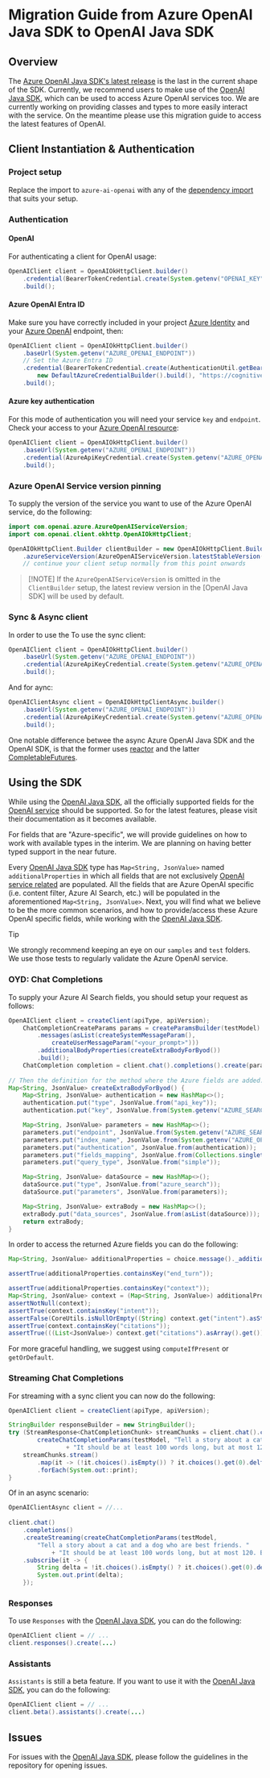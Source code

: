 # Migration Guide from Azure OpenAI Java SDK to OpenAI Java SDK

## Overview

The [Azure OpenAI Java SDK's latest release][latest_aoai_sdk_release] is the last in the current shape of the SDK. Currently, we recommend users to make use of the [OpenAI Java SDK][openai_java], which can be used to access Azure OpenAI services too. We are currently working on providing classes and types to more easily interact with the service. On the meantime please use this migration guide to access the latest features of OpenAI.

## Client Instantiation & Authentication

### Project setup

Replace the import to `azure-ai-openai` with any of the [dependency import](https://github.com/openai/openai-java?tab=readme-ov-file#installation) that suits your setup.

### Authentication

#### OpenAI

For authenticating a client for OpenAI usage:

```java
OpenAIClient client = OpenAIOkHttpClient.builder()
    .credential(BearerTokenCredential.create(System.getenv("OPENAI_KEY")))
    .build();
```

#### Azure OpenAI Entra ID

Make sure you have correctly included in your project [Azure Identity][azure_identity] and your [Azure OpenAI][azure_openai_access] endpoint, then:

```java
OpenAIClient client = OpenAIOkHttpClient.builder()
    .baseUrl(System.getenv("AZURE_OPENAI_ENDPOINT"))
    // Set the Azure Entra ID
    .credential(BearerTokenCredential.create(AuthenticationUtil.getBearerTokenSupplier(
        new DefaultAzureCredentialBuilder().build(), "https://cognitiveservices.azure.com/.default")))
    .build();
```

#### Azure key authentication

For this mode of authentication you will need your service `key` and `endpoint`. Check your access to your [Azure OpenAI resource][azure_openai_access]:

```java
OpenAIClient client = OpenAIOkHttpClient.builder()
    .baseUrl(System.getenv("AZURE_OPENAI_ENDPOINT"))
    .credential(AzureApiKeyCredential.create(System.getenv("AZURE_OPENAI_KEY")))
    .build();
```

### Azure OpenAI Service version pinning

To supply the version of the service you want to use of the Azure OpenAI service, do the following:

```java
import com.openai.azure.AzureOpenAIServiceVersion;
import com.openai.client.okhttp.OpenAIOkHttpClient;

OpenAIOkHttpClient.Builder clientBuilder = new OpenAIOkHttpClient.Builder()
    .azureServiceVersion(AzureOpenAIServiceVersion.latestStableVersion())
    // continue your client setup normally from this point onwards
```

> [!NOTE] If the `AzureOpenAIServiceVersion` is omitted in the `ClientBuilder` setup, the latest review version in the [OpenAI Java SDK] will be used by default. 

### Sync & Async client

In order to use the To use the sync client:

```java
OpenAIClient client = OpenAIOkHttpClient.builder()
    .baseUrl(System.getenv("AZURE_OPENAI_ENDPOINT"))
    .credential(AzureApiKeyCredential.create(System.getenv("AZURE_OPENAI_KEY")))
    .build();
```

And for aync:

```java
OpenAIClientAsync client = OpenAIOkHttpClientAsync.builder()
    .baseUrl(System.getenv("AZURE_OPENAI_ENDPOINT"))
    .credential(AzureApiKeyCredential.create(System.getenv("AZURE_OPENAI_KEY")))
    .build();
```

One notable difference betwee the async Azure OpenAI Java SDK and the OpenAI SDK, is that the former uses [reactor](https://projectreactor.io/) and the latter [CompletableFutures](https://docs.oracle.com/javase/8/docs/api/java/util/concurrent/CompletableFuture.html).

## Using the SDK

While using the [OpenAI Java SDK][openai_java], all the officially supported fields for the [OpenAI service][openai_openapi] should be supported. So for the latest features, please visit their documentation as it becomes available.

For fields that are "Azure-specific", we will provide guidelines on how to work with available types in the interim. We are planning on having better typed support in the near future.

Every [OpenAI Java SDK][openai_java] type has `Map<String, JsonValue>` named `additionalProperties` in which all fields that are not exclusively [OpenAI service related][openai_openapi] are populated. All the fields that are Azure OpenAI specific (i.e. content filter, Azure AI Search, etc.) will be populated in the aforementioned `Map<String, JsonValue>`. Next, you will find what we believe to be the more common scenarios, and how to provide/access these Azure OpenAI specific fields, while working with the [OpenAI Java SDK][openai_java].

> [!TIP]
> We strongly recommend keeping an eye on our `samples` and `test` folders. 
> We use those tests to regularly validate the Azure OpenAI service.

### OYD: Chat Completions

To supply your Azure AI Search fields, you should setup your request as follows:

```java
OpenAIClient client = createClient(apiType, apiVersion);
    ChatCompletionCreateParams params = createParamsBuilder(testModel)
        .messages(asList(createSystemMessageParam(),
            createUserMessageParam("<your_prompt>")))
        .additionalBodyProperties(createExtraBodyForByod())
        .build();
    ChatCompletion completion = client.chat().completions().create(params);
    
// Then the definition for the method where the Azure fields are added:
Map<String, JsonValue> createExtraBodyForByod() {
    Map<String, JsonValue> authentication = new HashMap<>();
    authentication.put("type", JsonValue.from("api_key"));
    authentication.put("key", JsonValue.from(System.getenv("AZURE_SEARCH_API_KEY")));

    Map<String, JsonValue> parameters = new HashMap<>();
    parameters.put("endpoint", JsonValue.from(System.getenv("AZURE_SEARCH_ENDPOINT")));
    parameters.put("index_name", JsonValue.from(System.getenv("AZURE_OPENAI_SEARCH_INDEX")));
    parameters.put("authentication", JsonValue.from(authentication));
    parameters.put("fields_mapping", JsonValue.from(Collections.singletonMap("title_field", "title")));
    parameters.put("query_type", JsonValue.from("simple"));

    Map<String, JsonValue> dataSource = new HashMap<>();
    dataSource.put("type", JsonValue.from("azure_search"));
    dataSource.put("parameters", JsonValue.from(parameters));

    Map<String, JsonValue> extraBody = new HashMap<>();
    extraBody.put("data_sources", JsonValue.from(asList(dataSource)));
    return extraBody;
}
```

In order to access the returned Azure fields you can do the following:

```java 
Map<String, JsonValue> additionalProperties = choice.message()._additionalProperties();

assertTrue(additionalProperties.containsKey("end_turn"));

assertTrue(additionalProperties.containsKey("context"));
Map<String, JsonValue> context = (Map<String, JsonValue>) additionalProperties.get("context").asObject().get();
assertNotNull(context);
assertTrue(context.containsKey("intent"));
assertFalse(CoreUtils.isNullOrEmpty((String) context.get("intent").asString().get()));
assertTrue(context.containsKey("citations"));
assertTrue(((List<JsonValue>) context.get("citations").asArray().get()).size() > 0);
```

For more graceful handling, we suggest using `computeIfPresent` or `getOrDefault`.

### Streaming Chat Completions

For streaming with a sync client you can now do the following:

```java
OpenAIClient client = createClient(apiType, apiVersion);

StringBuilder responseBuilder = new StringBuilder();
try (StreamResponse<ChatCompletionChunk> streamChunks = client.chat().completions().createStreaming(
        createChatCompletionParams(testModel, "Tell a story about a cat and a dog who are best friends. "
                + "It should be at least 100 words long, but at most 120. Be strict about these limits."))) {
    streamChunks.stream()
        .map(it -> (!it.choices().isEmpty()) ? it.choices().get(0).delta().content().orElse("") : "")
        .forEach(System.out::print);
}
```

Of in an async scenario:

```java
OpenAIClientAsync client = //...
        
client.chat()
    .completions()
    .createStreaming(createChatCompletionParams(testModel,
        "Tell a story about a cat and a dog who are best friends. "
            + "It should be at least 100 words long, but at most 120. Be strict about these limits."))
    .subscribe(it -> {
        String delta = !it.choices().isEmpty() ? it.choices().get(0).delta().content().orElse("") : "";
        System.out.print(delta);
    });
```

### Responses

To use `Responses` with the [OpenAI Java SDK][openai_java], you can do the following:

```java
OpenAIClient client = // ...
client.responses().create(...)
```

### Assistants

`Assistants` is still a beta feature. If you want to use it with the [OpenAI Java SDK][openai_java], you can do the following:

```java
OpenAIClient client = // ...
client.beta().assistants().create(...) 
```


## Issues

For issues with the [OpenAI Java SDK][openai_java], please follow the guidelines in the repository for opening issues. 

<!-- LINKS -->
[azure_identity]: https://github.com/Azure/azure-sdk-for-java/blob/main/sdk/identity/azure-identity
[azure_openai_access]: https://learn.microsoft.com/azure/cognitive-services/openai/overview#how-do-i-get-access-to-azure-openai
[openai_java]: https://github.com/openai/openai-java
[openai_openapi]: https://github.com/openai/openai-openapi
[latest_aoai_sdk_release]: https://github.com/Azure/azure-sdk-for-java/blob/main/sdk/openai/azure-ai-openai/CHANGELOG.md#100-beta16-2025-03-26

